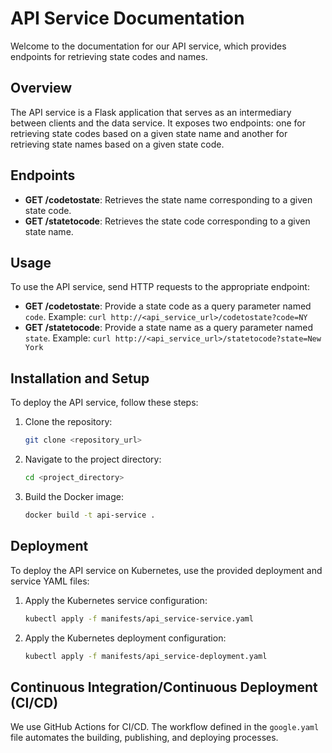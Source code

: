 # API Service Documentation

Welcome to the documentation for our API service, which provides endpoints for retrieving state codes and names.

## Overview

The API service is a Flask application that serves as an intermediary between clients and the data service. It exposes two endpoints: one for retrieving state codes based on a given state name and another for retrieving state names based on a given state code.

## Endpoints

- **GET /codetostate**: Retrieves the state name corresponding to a given state code.
- **GET /statetocode**: Retrieves the state code corresponding to a given state name.

## Usage

To use the API service, send HTTP requests to the appropriate endpoint:

- **GET /codetostate**: Provide a state code as a query parameter named `code`.
  Example: `curl http://<api_service_url>/codetostate?code=NY`
- **GET /statetocode**: Provide a state name as a query parameter named `state`.
  Example: `curl http://<api_service_url>/statetocode?state=New York`

## Installation and Setup

To deploy the API service, follow these steps:

1. Clone the repository:

    ```bash
    git clone <repository_url>
    ```

2. Navigate to the project directory:

    ```bash
    cd <project_directory>
    ```

3. Build the Docker image:

    ```bash
    docker build -t api-service .
    ```

## Deployment

To deploy the API service on Kubernetes, use the provided deployment and service YAML files:

1. Apply the Kubernetes service configuration:

    ```bash
    kubectl apply -f manifests/api_service-service.yaml
    ```

2. Apply the Kubernetes deployment configuration:

    ```bash
    kubectl apply -f manifests/api_service-deployment.yaml
    ```

## Continuous Integration/Continuous Deployment (CI/CD)

We use GitHub Actions for CI/CD. The workflow defined in the `google.yaml` file automates the building, publishing, and deploying processes.
